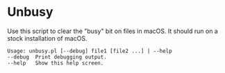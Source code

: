 # Unbusy

Use this script to clear the "busy" bit on files in macOS. It should run on a stock installation of macOS.

```
Usage: unbusy.pl [--debug] file1 [file2 ...] | --help
--debug  Print debugging output.
--help   Show this help screen.
```
